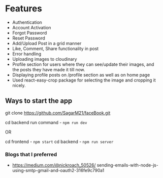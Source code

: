# Features

- Authentication
- Account Activation
- Forgot Password
- Reset Password
- Add/Upload Post in a grid manner
- Like, Comment, Share functionality in post
- Error handling
- Uploading images to cloudinary
- Profile section for users where they can see/update their images, and the posts they have made it till now.
- Displaying profile posts on /profile section as well as on home page
- Used react-easy-crop package for selecting the image and cropping it nicely.

## Ways to start the app

git clone https://github.com/SagarM21/faceBook.git

cd backend
run command - `npm run dev`

OR

cd frontend - `npm start`
cd backend - `npm run server`

### Blogs that I preferred

- https://medium.com/@nickroach_50526/ sending-emails-with-node-js-using-smtp-gmail-and-oauth2-316fe9c790a1
